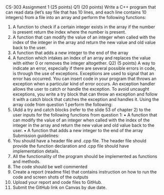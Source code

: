 CS-303 Assignment 1
(25 points)
Q1) (20 points) Write a C++ program that can read data (let’s say file that has 10 lines, and each line
contains 10 integers) from a file into an array and perform the following functions:
1) A function to check if a certain integer exists in the array if the number is present return the
index where the number is present.
2) A function that can modify the value of an integer when called with the index of the integer in
the array and return the new value and old value back to the user.
3) A function that adds a new integer to the end of the array
4) A function which intakes an index of an array and replaces the value with either 0 or removes
the integer altogether.
Q2) (5 points) A way to indicate an error, especially if there are several possible errors in code, is
through the use of exceptions. Exceptions are used to signal that an error has occurred. You can insert
code in your program that throws an exception when a particular kind of error occurs. An exception
handler allows the user to catch or handle the exception. To avoid uncaught exceptions, you write a try
block that can throw an exception and follow it with a catch block that catches the exception and
handles it. Using the array code from question 1 perform the following:
1) (Add a try and catch blocks (refer to the slide 53 of chapter 2) to the user inputs for the
following functions from question 1:
▪ A function that can modify the value of an integer when called with the index of
the integer in the array and return the new value and old value back to the user.
▪ A function that adds a new integer to the end of the array
Submission guidelines:
1) You should have a header file and .cpp file. The header file should provide the function
declaration and .cpp file should have implementation details.
2) All the functionality of the program should be implemented as functions and methods.
3) The code should be well commented
4) Create a report (readme file) that contains instruction on how to run the code and screen shots
of the outputs
5) Upload your report and code files to GitHub.
6) Submit the GitHub link on Canvas by due date.
